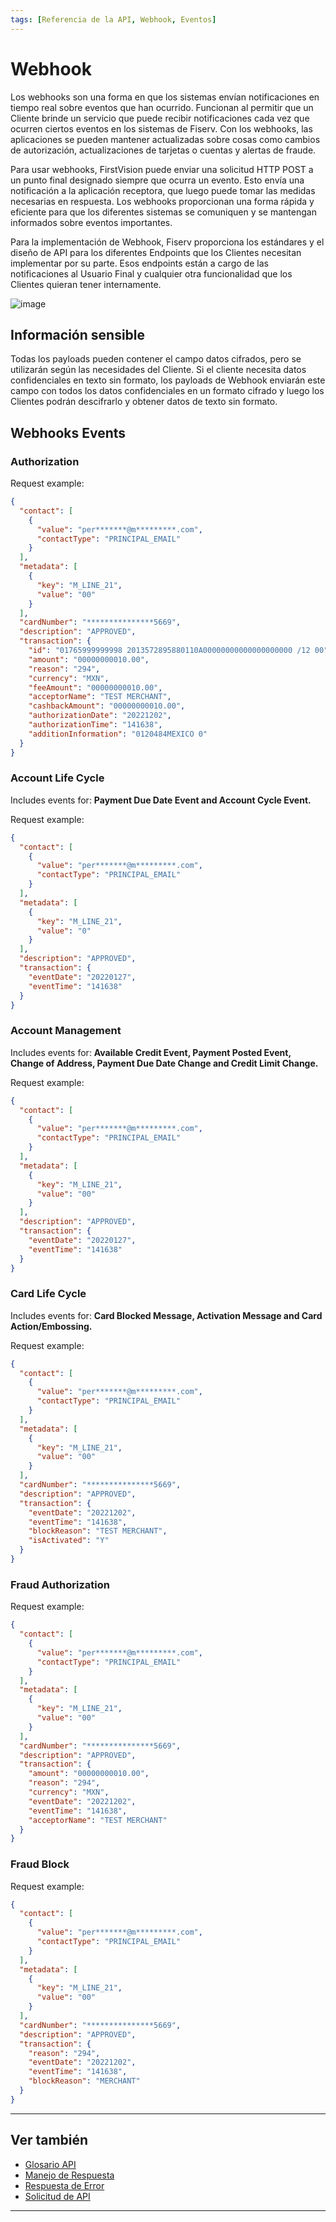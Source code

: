 ```yaml
---
tags: [Referencia de la API, Webhook, Eventos]
---
```


# Webhook

Los webhooks son una forma en que los sistemas envían notificaciones en tiempo real sobre eventos que han ocurrido. Funcionan al permitir que un Cliente brinde un servicio que puede recibir notificaciones cada vez que ocurren ciertos eventos en los sistemas de Fiserv. Con los webhooks, las aplicaciones se pueden mantener actualizadas sobre cosas como cambios de autorización, actualizaciones de tarjetas o cuentas y alertas de fraude.

Para usar webhooks, FirstVision puede enviar una solicitud HTTP POST a un punto final designado siempre que ocurra un evento. Esto envía una notificación a la aplicación receptora, que luego puede tomar las medidas necesarias en respuesta. Los webhooks proporcionan una forma rápida y eficiente para que los diferentes sistemas se comuniquen y se mantengan informados sobre eventos importantes.

Para la implementación de Webhook, Fiserv proporciona los estándares y el diseño de API para los diferentes Endpoints que los Clientes necesitan implementar por su parte. Esos endpoints están a cargo de las notificaciones al Usuario Final y cualquier otra funcionalidad que los Clientes quieran tener internamente.

![image](https://user-images.githubusercontent.com/111396588/209873236-86eb54b6-f214-4f8f-9652-51c03ad8d604.png)

## Información sensible

Todas los payloads pueden contener el campo datos cifrados, pero se utilizarán según las necesidades del Cliente. Si el cliente necesita datos confidenciales en texto sin formato, los payloads de Webhook enviarán este campo con todos los datos confidenciales en un formato cifrado y luego los Clientes podrán descifrarlo y obtener datos de texto sin formato.

## Webhooks Events

### Authorization

Request example:

```json
{
  "contact": [
    {
      "value": "per*******@m*********.com",
      "contactType": "PRINCIPAL_EMAIL"
    }
  ],
  "metadata": [
    {
      "key": "M_LINE_21",
      "value": "00"
    }
  ],
  "cardNumber": "***************5669",
  "description": "APPROVED",
  "transaction": {
    "id": "01765999999998 2013572895880110A00000000000000000000 /12 00",
    "amount": "00000000010.00",
    "reason": "294",
    "currency": "MXN",
    "feeAmount": "00000000010.00",
    "acceptorName": "TEST MERCHANT",
    "cashbackAmount": "00000000010.00",
    "authorizationDate": "20221202",
    "authorizationTime": "141638",
    "additionInformation": "0120484MEXICO 0"
  }
}
```

### Account Life Cycle

Includes events for: **Payment Due Date Event and Account Cycle Event.**

Request example:

```json
{
  "contact": [
    {
      "value": "per*******@m*********.com",
      "contactType": "PRINCIPAL_EMAIL"
    }
  ],
  "metadata": [
    {
      "key": "M_LINE_21",
      "value": "0"
    }
  ],
  "description": "APPROVED",
  "transaction": {
    "eventDate": "20220127",
    "eventTime": "141638"
  }
}
```

### Account Management

Includes events for: **Available Credit Event, Payment Posted Event, Change of Address, Payment Due Date Change and Credit Limit Change.**

Request example:

```json
{
  "contact": [
    {
      "value": "per*******@m*********.com",
      "contactType": "PRINCIPAL_EMAIL"
    }
  ],
  "metadata": [
    {
      "key": "M_LINE_21",
      "value": "00"
    }
  ],
  "description": "APPROVED",
  "transaction": {
    "eventDate": "20220127",
    "eventTime": "141638"
  }
}
```

### Card Life Cycle

Includes events for: **Card Blocked Message, Activation Message and Card Action/Embossing.**

Request example:

```json
{
  "contact": [
    {
      "value": "per*******@m*********.com",
      "contactType": "PRINCIPAL_EMAIL"
    }
  ],
  "metadata": [
    {
      "key": "M_LINE_21",
      "value": "00"
    }
  ],
  "cardNumber": "***************5669",
  "description": "APPROVED",
  "transaction": {
    "eventDate": "20221202",
    "eventTime": "141638",
    "blockReason": "TEST MERCHANT",
    "isActivated": "Y"
  }
}
```

### Fraud Authorization

Request example:

```json
{
  "contact": [
    {
      "value": "per*******@m*********.com",
      "contactType": "PRINCIPAL_EMAIL"
    }
  ],
  "metadata": [
    {
      "key": "M_LINE_21",
      "value": "00"
    }
  ],
  "cardNumber": "***************5669",
  "description": "APPROVED",
  "transaction": {
    "amount": "00000000010.00",
    "reason": "294",
    "currency": "MXN",
    "eventDate": "20221202",
    "eventTime": "141638",
    "acceptorName": "TEST MERCHANT"
  }
}
```

### Fraud Block

Request example:

```json
{
  "contact": [
    {
      "value": "per*******@m*********.com",
      "contactType": "PRINCIPAL_EMAIL"
    }
  ],
  "metadata": [
    {
      "key": "M_LINE_21",
      "value": "00"
    }
  ],
  "cardNumber": "***************5669",
  "description": "APPROVED",
  "transaction": {
    "reason": "294",
    "eventDate": "20221202",
    "eventTime": "141638",
    "blockReason": "MERCHANT"
  }
}
```

---

## Ver también

- [Glosario API](?path=docs/spanish/referencia-api/glosario-api.md)
- [Manejo de Respuesta](?path=docs/spanish/referencia-api/manejo-respuesta.md)
- [Respuesta de Error](?path=docs/spanish/referencia-api/respuesta-error.md)
- [Solicitud de API](?path=docs/spanish/referencia-api/solicitud-api.md)

---

